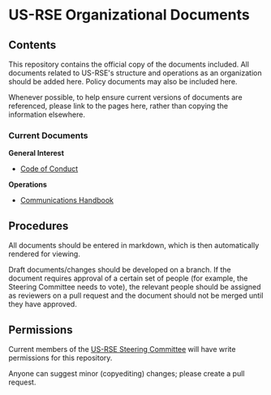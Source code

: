 # US-RSE Organizational Documents

## Contents

This repository contains the official copy of the documents included.  All documents related to US-RSE's structure and operations as an organization should be added here.  Policy documents may also be included here.

Whenever possible, to help ensure current versions of documents are referenced, please link to the pages here, rather than copying the information elsewhere.

### Current Documents

**General Interest**

* [Code of Conduct](code-of-conduct.md)

**Operations**

* [Communications Handbook](communications-handbook.md)

## Procedures

All documents should be entered in markdown, which is then automatically rendered for viewing.  

Draft documents/changes should be developed on a branch.  If the document requires approval of a certain set of people (for example, the Steering Committee needs to vote), the relevant people should be assigned as reviewers on a pull request and the document should not be merged until they have approved. 

## Permissions

Current members of the [US-RSE Steering Committee](https://us-rse.org/steering-committee/) will have write permissions for this repository.

Anyone can suggest minor (copyediting) changes; please create a pull request. 
